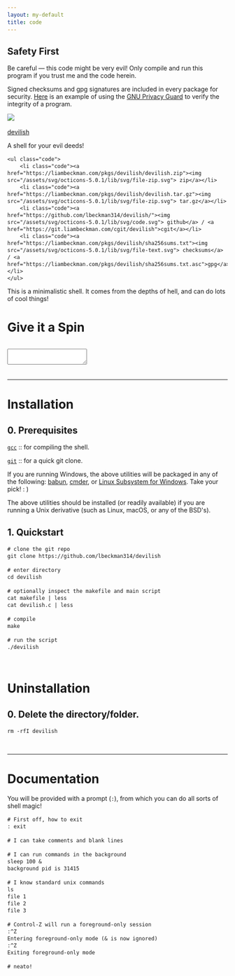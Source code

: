 ```yaml
---
layout: my-default
title: code
---
```


<div class="safety">
    <h2>Safety First</h2>
    <p>
        Be careful — this code might be very evil! Only compile and run this program if you trust me and the code herein.
    </p>
    <p>
        Signed checksums and gpg signatures are included in every package for security. <a href="/code#security">Here</a> is an example of using the <a href="https://www.gnupg.org/">GNU Privacy Guard</a> to verify the integrity of a program.
    </p>
</div>

<div class="container">


<div class="code-main">
    <a href="https://www.github.com/lbeckman314/devilish"><img class="center" src="/assets/png/devilish.png"></a>
    <div class="border-code"></div>
    <p class="center">
    <a id="title" href="https://www.github.com/lbeckman314/devilish">devilish</a></p>
    <p class = "code">A shell for your evil deeds!</p>

    <ul class="code">
        <li class="code"><a href="https://liambeckman.com/pkgs/devilish/devilish.zip"><img src="/assets/svg/octicons-5.0.1/lib/svg/file-zip.svg"> zip</a></li>
        <li class="code"><a href="https://liambeckman.com/pkgs/devilish/devilish.tar.gz"><img src="/assets/svg/octicons-5.0.1/lib/svg/file-zip.svg"> tar.gz</a></li>
        <li class="code"><a href="https://github.com/lbeckman314/devilish/"><img src="/assets/svg/octicons-5.0.1/lib/svg/code.svg"> github</a> / <a href="https://git.liambeckman.com/cgit/devilish">cgit</a></li>
        <li class="code"><a href="https://liambeckman.com/pkgs/devilish/sha256sums.txt"><img src="/assets/svg/octicons-5.0.1/lib/svg/file-text.svg"> checksums</a> / <a href="https://liambeckman.com/pkgs/devilish/sha256sums.txt.asc">gpg</a></li>
    </ul>

  </div>


</div>

This is a minimalistic shell. It comes from the depths of hell, and can do lots of cool things!


# Give it a Spin

<pre id="info"></pre>
<div id="terminal">
    <textarea class="terminals"></textarea>
</div>
<script src="/assets/js/demo.js"></script>
<script type="text/javascript">MYLIBRARY.init(["devilish"]);</script>

<br />
<hr />

# Installation

<h2 class="code">0. Prerequisites</h2>

[`gcc`](https://gcc.gnu.org/) :: for compiling the shell.

[`git`](https://git-scm.com/) :: for a quick git clone.

If you are running Windows, the above utilities will be packaged in any of the following: [babun](https://babun.github.io/), [cmder](http://cmder.net/), or [Linux Subsystem for Windows](https://docs.microsoft.com/en-us/windows/wsl/install-win10). Take your pick! : )

The above utilities should be installed (or readily available) if you are running a Unix derivative (such as Linux, macOS, or any of the BSD's).

<h2 class="code">1. Quickstart</h2>

```shell
# clone the git repo
git clone https://github.com/lbeckman314/devilish

# enter directory
cd devilish

# optionally inspect the makefile and main script
cat makefile | less
cat devilish.c | less

# compile
make

# run the script
./devilish
```

<br />

# Uninstallation


<h2 class="code">0. Delete the directory/folder.</h2>

```shell
rm -rfI devilish
```

<br />
<hr />

# Documentation

You will be provided with a prompt (`:`), from which you can do all sorts of shell magic!

```shell
# First off, how to exit
: exit

# I can take comments and blank lines

# I can run commands in the background
sleep 100 &
background pid is 31415

# I know standard unix commands
ls
file 1
file 2
file 3

# Control-Z will run a foreground-only session
:^Z
Entering foreground-only mode (& is now ignored)
:^Z
Exiting foreground-only mode

# neato!
```
